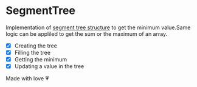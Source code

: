 # SegmentTree
Implementation of [segment tree structure](https://cp-algorithms.com/data_structures/segment_tree.html) to get the minimum value.Same logic can be appliled to get the sum or the maximum of an array.
- [x] Creating the tree
- [x] Filling the tree
- [x] Getting the minimum
- [x] Updating a value in the tree

Made with love 💗
